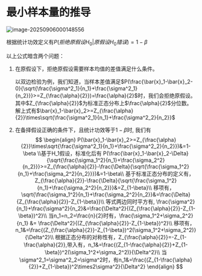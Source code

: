 # 最小样本量的推导



![image-20250906000148556](/Users/kimzhao/Documents/gongzhonghao/PublicArticle/ABT/Chapter14.assets/image-20250906000148556.png)

根据统计功效定义有$P(拒绝原假设H_0|原假设H_0错误)=1-\beta$

以上公式暗含两个问题：

1. 在原假设下，拒绝原假设需要样本均值的差值满足什么条件。

   以双边检验为例，我们知道，当样本差值满足$P(\frac{\bar{x}_1-\bar{x}_2-0}{\sqrt{\frac{\sigma^2_1}{n_1}+\frac{\sigma^2_1}{n_2}}}>=Z_{\frac{\alpha}{2}})=\frac{\alpha}{2}$时，我们会拒绝原假设。其中$Z_{\frac{\alpha}{2}}$为标准正态分布上$\frac{\alpha}{2}$分位数。解上式有$\bar{x}_1-\bar{x}_2>=Z_{\frac{\alpha}{2}}\times\sqrt{\frac{\sigma^2_1}{n_1}+\frac{\sigma^2_2}{n_2}}$

2. 在备择假设正确的条件下，且统计功效等于$1-\beta$时, 我们有
   $$
   \begin{align}
   P(\bar{x}_1-\bar{x}_2>=Z_{\frac{\alpha}{2}}\times\sqrt{\frac{\sigma^2_1}{n_1}+\frac{\sigma^2_2}{n_2}})&=1-\beta
   \\基于H_1假设，标准化后有
   P(\frac{\bar{x}_1-\bar{x}_2-\Delta}{\sqrt{\frac{\sigma_1^2}{n_1}+\frac{\sigma_2^2}{n_2}}}>=Z_{\frac{\alpha}{2}}-\frac{\Delta}{\sqrt{\frac{\sigma_1^2}{n_1}+\frac{\sigma_2^2}{n_2}}})&=1-\beta\\
   基于标准正态分布的定义有，
   Z_{\frac{\alpha}{2}}-\frac{\Delta}{\sqrt{\frac{\sigma_1^2}{n_1}+\frac{\sigma_2^2}{n_2}}}&=Z_{1-\beta}\\
   移项有，
   \sqrt{\frac{\sigma_1^2}{n_1}+\frac{\sigma_2^2}{n_2}}&=\frac{\Delta}{Z_{\frac{\alpha}{2}}-Z_{1-\beta}}\\
   等式两边同时平方有,
   \frac{\sigma^2}{n_1}+\frac{\sigma^2}{n_2}&=\frac{\Delta^2}{(Z_{\frac{\alpha}{2}}-Z_{1-\beta})^2}\\
   当n_1=n_2=\frac{n}{2}时有，\frac{\sigma_1^2+\sigma_2^2}{n_1} &= \frac{\Delta^2}{(Z_{\frac{\alpha}{2}}-Z_{1-\beta})^2}\\
   移项有，n_1&=\frac{(Z_{\frac{\alpha}{2}}-Z_{1-\beta})^2(\sigma_1^2+\sigma_2^2)}{\Delta^2}\\
   根据正态分布的对称性有，Z_{\frac{\alpha}{2}}=-Z_{1-\frac{\alpha}{2}},带入有，n_1&=\frac{(Z_{1-\frac{\alpha}{2}}+Z_{1-\beta})^2(\sigma_1^2+\sigma_2^2)}{\Delta^2}\\
   当\sigma^2_1=\sigma^2_2=\sigma^2时，有n_1&=\frac{(Z_{1-\frac{\alpha}{2}}+Z_{1-\beta})^2\times2\sigma^2}{\Delta^2}
   \end{align}
   $$
